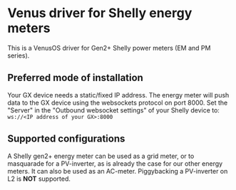 # Venus driver for Shelly energy meters

This is a VenusOS driver for Gen2+ Shelly power meters (EM and PM series).

## Preferred mode of installation
Your GX device needs a static/fixed IP address. The energy meter will push
data to the GX device using the websockets protocol on port 8000. Set the 
"Server" in the "Outbound websocket settings" of your Shelly device to:
`ws://<IP address of your GX>:8000`

## Supported configurations
A Shelly gen2+ energy meter can be used as a grid meter, or to masquarade for a
PV-inverter, as is already the case for our other energy meters. It can also be
used as an AC-meter. Piggybacking a PV-inverter on L2 is **NOT** supported.

